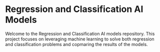 # Regression and Classification AI Models

Welcome to the Regression and Classification AI models repository. This project focuses on leveraging machine learning to solve both regression and classification problems and copmaring the results of the models.
